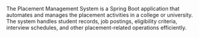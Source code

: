 The Placement Management System is a Spring Boot application that automates and manages the placement activities in a college or university. The system handles student records, job postings, eligibility criteria, interview schedules, and other placement-related operations efficiently.

